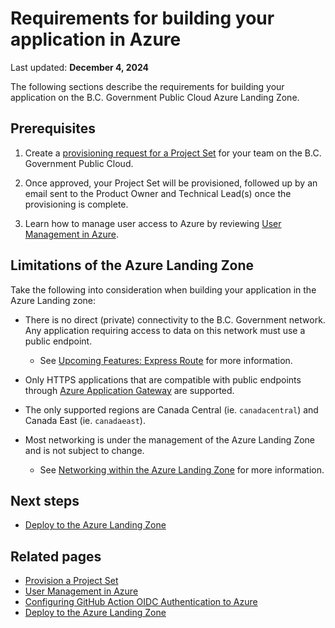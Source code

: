 # Requirements for building your application in Azure

Last updated: **December 4, 2024**

The following sections describe the requirements for building your application on the B.C. Government Public Cloud Azure Landing Zone.

## Prerequisites

1. Create a [provisioning request for a Project Set](../../get-started/provision-a-project-set.md) for your team on the B.C. Government Public Cloud.

2. Once approved, your Project Set will be provisioned, followed up by an email sent to the Product Owner and Technical Lead(s) once the provisioning is complete.

3. Learn how to manage user access to Azure by reviewing [User Management in Azure](user-management.md).

## Limitations of the Azure Landing Zone

Take the following into consideration when building your application in the Azure Landing zone:

* There is no direct (private) connectivity to the B.C. Government network. Any application requiring access to data on this network must use a public endpoint.
  * See [Upcoming Features: Express Route](../upcoming-features/express-route.md) for more information.

* Only HTTPS applications that are compatible with public endpoints through [Azure Application Gateway](https://learn.microsoft.com/en-us/azure/application-gateway/overview) are supported.

* The only supported regions are Canada Central (ie. `canadacentral`) and Canada East (ie. `canadaeast`).

* Most networking is under the management of the Azure Landing Zone and is not subject to change.
  * See [Networking within the Azure Landing Zone](networking.md) for more information.

## Next steps

* [Deploy to the Azure Landing Zone](deploy-to-the-azure-landing-zone.md)

## Related pages

* [Provision a Project Set](../../get-started/provision-a-project-set.md)
* [User Management in Azure](user-management.md)
* [Configuring GitHub Action OIDC Authentication to Azure](../best-practices/ci-cd.md#configuring-github-action-oidc-authentication-to-azure)
* [Deploy to the Azure Landing Zone](deploy-to-the-azure-landing-zone.md)
